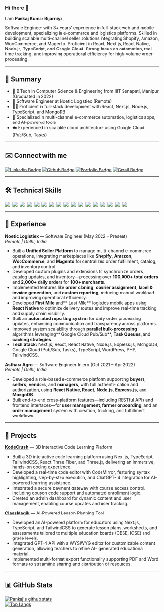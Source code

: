 ### Hi there 👋  
I am **Pankaj Kumar Bijarniya**,  

Software Engineer with 3+ years’ experience in full-stack web and mobile development, specializing in e-commerce and logistics platforms. Skilled in building scalable multi-channel seller solutions integrating Shopify, Amazon, WooCommerce, and Magento. Proficient in React, Next.js, React Native, Node.js, TypeScript, and Google Cloud. Strong focus on automation, real-time tracking, and improving operational efficiency for high-volume order processing.

---

## 🚀 Summary

- 🧠 B.Tech in Computer Science & Engineering from IIIT Senapati, Manipur (Graduated in 2022)
- 💼 Software Engineer at Noetic Logistiex (Remote)
- 👨‍💻 Proficient in full-stack development with React, Next.js, Node.js, TypeScript, and MongoDB
- 🔄 Specialized in multi-channel e-commerce automation, logistics apps, and AI-powered tools
- ☁️ Experienced in scalable cloud architecture using Google Cloud (Pub/Sub, Tasks)

---

## ✉️ Connect with me

[![Linkedin Badge](https://img.shields.io/badge/-pankajkumarbij-blue?style=plastic&logo=linkedin&logoColor=white&link=https://www.linkedin.com/in/pankajkumarbij/)](https://www.linkedin.com/in/pankajkumarbij/)
[![Github Badge](https://img.shields.io/badge/-pankajkumarbij-black?style=plastic&logo=github&logoColor=white&link=https://github.com/pankajkumarbij)](https://github.com/pankajkumarbij)
[![Portfolio Badge](https://img.shields.io/badge/-pankajkumarbij-orange?style=plastic&logo=firefox&logoColor=white&link=https://pankajkumarbij.com/)](https://pankajkumarbij.com/)
[![Gmail Badge](https://img.shields.io/badge/-pankajbijarniya2004@gmail.com-c14438?style=plastic&logo=Gmail&logoColor=white&link=mailto:pankajbijarniya2004@gmail.com)](mailto:pankajbijarniya2004@gmail.com)

---

## 🛠️ Technical Skills

<div style="flex-wrap: wrap; display: flex; gap: 8px">
  <img src="https://img.shields.io/badge/-Next.js-000000?style=flat&logo=next.js">
  <img src="https://img.shields.io/badge/-React.js-%23212121?style=flat&logo=react">
  <img src="https://img.shields.io/badge/-React%20Native-61DAFB?style=flat&logo=react">
  <img src="https://img.shields.io/badge/-Node.js-339933?style=flat&logo=node.js&logoColor=white">
  <img src="https://img.shields.io/badge/-Express.js-404D59?style=flat&logo=express">
  <img src="https://img.shields.io/badge/-TypeScript-3178C6?style=flat&logo=typescript&logoColor=white">
  <img src="https://img.shields.io/badge/-JavaScript-F7DF1E?style=flat&logo=javascript&logoColor=black">
  <img src="https://img.shields.io/badge/-TailwindCSS-38B2AC?style=flat&logo=tailwind-css">
  <img src="https://img.shields.io/badge/-Three.js-000000?style=flat&logo=three.js">
  <img src="https://img.shields.io/badge/-MongoDB-4EA94B?style=flat&logo=mongodb">
  <img src="https://img.shields.io/badge/-MySQL-4479A1?style=flat&logo=mysql&logoColor=white">
  <img src="https://img.shields.io/badge/-Python-3776AB?style=flat&logo=python&logoColor=white">
  <img src="https://img.shields.io/badge/-C++-00599C?style=flat&logo=c%2B%2B">
  <img src="https://img.shields.io/badge/-Java-ED8B00?style=flat&logo=java">
  <img src="https://img.shields.io/badge/-Linux/Ubuntu-E95420?style=flat&logo=ubuntu&logoColor=white">
  <img src="https://img.shields.io/badge/-Google%20Cloud-4285F4?style=flat&logo=google-cloud">
  <img src="https://img.shields.io/badge/-Figma-F24E1E?style=flat&logo=figma&logoColor=white">
</div>

---

## 💼 Experience

**Noetic Logistiex** — Software Engineer (May 2022 – Present)  
_Remote | Delhi, India_  
- Built a **Unified Seller Platform** to manage multi-channel e-commerce operations, integrating marketplaces like **Shopify**,
**Amazon**, **WooCommerce**, and **Magento** for centralized order fulfillment, catalog, and inventory control.
- Developed custom plugins and extensions to synchronize orders, catalog updates, and inventory—processing over
**100,000+ total orders** and **2,000+ daily orders** for **100+ merchants**.
- Implemented features like **order cloning**, **courier assignment**, **label & invoice generation**, and **custom reporting**,
reducing manual workload and improving operational efficiency.
- Developed **First Mile** and** Last Mile** logistics mobile apps using **React Native** to optimize delivery routes and improve
real-time tracking and supply chain visibility.
- Built an **automated reporting system** for daily order processing updates, enhancing communication and transparency
across platforms.
- Improved system scalability through **parallel bulk-processing** algorithms leveraging** Google Cloud Pub/Sub**, **Task
Queues**, and **caching strategies**.
- **Tech Stack:** Next.js, React, React Native, Node.js, Express.js, MongoDB, Google Cloud (Pub/Sub, Tasks), TypeScript,
WordPress, PHP, TailwindCSS.

**Asthara Agro** — Software Engineer Intern (Oct 2021 – Apr 2022)  
_Remote | Delhi, India_  
- Developed a role-based e-commerce platform supporting **buyers**, **sellers**, **vendors**, and **managers**, with full authenti-
cation and authorization, using **React Native**, **React**, **Node.js**, **Express.js**, and **MongoDB**.
- Built end-to-end cross-platform features—including RESTful APIs and frontend interfaces—for **user management**, **farmer
onboarding**, and an **order management** system with creation, tracking, and fulfillment workflows.

---

## 🌟 Projects

**[KodeCrush](https://kodecrush.com)** — 3D Interactive Code Learning Platform  
- Built a 3D interactive code learning platform using Next.js, TypeScript, TailwindCSS, React Three Fiber, and Three.js,
delivering an immersive, hands-on coding experience.  
- Developed a real-time code editor with CodeMirror, featuring syntax highlighting, step-by-step execution, and ChatGPT-
4 integration for AI-powered learning assistance.
- Integrated a secure payment gateway with course access control, including coupon code support and automated
enrollment logic.
- Created an admin dashboard for dynamic content and user management, enabling course updates and user tracking.

**[ClassMagik](https://classmagik.com)** — AI-Powered Lesson Planning Tool  
- Developed an AI-powered platform for educators using Next.js, TypeScript, and TailwindCSS to generate lesson plans,
worksheets, and assessments tailored to multiple education boards (CBSE, ICSE) and grade levels.
- Integrated GPT-4 API with a WYSIWYG editor for customizable content generation, allowing teachers to refine AI-
generated educational material.
- Implemented multi-format export functionality supporting PDF and Word formats to streamline sharing and distribution
of resources.

---

## 📊 GitHub Stats

[![Pankaj's github stats](https://github-readme-stats.vercel.app/api?username=pankajkumarbij&show_icons=true&theme=radical)](https://github.com/pankajkumarbij)  
[![Top Langs](https://github-readme-stats.vercel.app/api/top-langs/?username=pankajkumarbij&layout=compact&langs_count=8&theme=monokai)](https://github.com/pankajkumarbij)

<!--
**pankajkumarbij/pankajkumarbij** is a ✨ _special_ ✨ repository because its `README.md` appears on your GitHub profile.
-->
